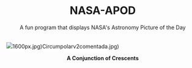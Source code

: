<div align="center">
  <h1>
    NASA-APOD
  </h1>
</div>
  
<div align="center">
  A fun program that displays NASA's Astronomy Picture of the Day
</div>

<br>

![](https://apod.nasa.gov/apod/image/2502/IMG_3775M.jpg)1600px.jpg)Circumpolarv2comentada.jpg)

<p align = "center">
  <b>A Conjunction of Crescents</b>
</p>
